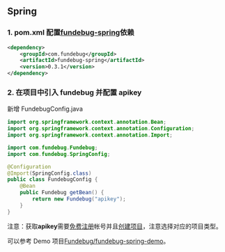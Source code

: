 ## Spring

### 1. pom.xml 配置[fundebug-spring](https://mvnrepository.com/artifact/com.fundebug/fundebug-spring)依赖

```xml
<dependency>
    <groupId>com.fundebug</groupId>
    <artifactId>fundebug-spring</artifactId>
    <version>0.3.1</version>
</dependency>
```

### 2. 在项目中引入 fundebug 并配置 apikey

新增 FundebugConfig.java

```java
import org.springframework.context.annotation.Bean;
import org.springframework.context.annotation.Configuration;
import org.springframework.context.annotation.Import;

import com.fundebug.Fundebug;
import com.fundebug.SpringConfig;

@Configuration
@Import(SpringConfig.class)
public class FundebugConfig {
	@Bean
	public Fundebug getBean() {
		return new Fundebug("apikey");
	}
}
```

注意：获取**apikey**需要[免费注册](https://www.fundebug.com/team/create)帐号并且[创建项目](https://www.fundebug.com/project/create)，注意选择对应的项目类型。

可以参考 Demo 项目[Fundebug/fundebug-spring-demo](https://github.com/Fundebug/fundebug-spring-demo)。
